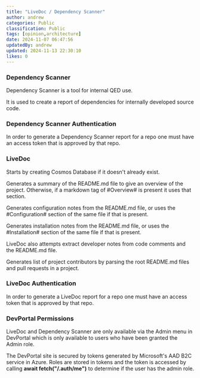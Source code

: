 ```yaml
---
title: "LiveDoc / Dependency Scanner"
author: andrew
categories: Public
classification: Public
tags: [opinion,architecture]
date: 2024-11-07 06:47:56 
updatedBy: andrew
updated: 2024-11-13 22:30:10 
likes: 0
---
```


### Dependency Scanner

Dependency Scanner is a tool for internal QED use.

It is used to create a report of dependencies for internally developed source code.

### Dependency Scanner Authentication

In order to generate a Dependency Scanner report for a repo one must have an access token that is approved by that repo.

### LiveDoc

Starts by creating Cosmos Database if it doesn't already exist.

Generates a summary of the README.md file to give an overview of the project. Otherwise, if a markdown tag of #Overview# is present it uses that section.

Generates configuration notes from the README.md file, or uses the #Configuration# section of the same file if that is present.

Generates installation notes from the README.md file, or uses the #Installation# section of the same file if that is present.

LiveDoc also attempts extract developer notes from code comments and the README.md file.

Generates list of project contributors by parsing the root README.md files and pull requests in a project.

### LiveDoc Authentication

In order to generate a LiveDoc report for a repo one must have an access token that is approved by that repo.

### DevPortal Permissions

LiveDoc and Dependency Scanner are only available via the Admin menu in DevPortal which is only available to users who have been granted the Admin role.

The DevPortal site is secured by tokens generated by Microsoft's AAD B2C service in Azure. Roles are stored in tokens and the token is accessed by calling **await fetch("/.auth/me")** to determine if the user has the admin role.